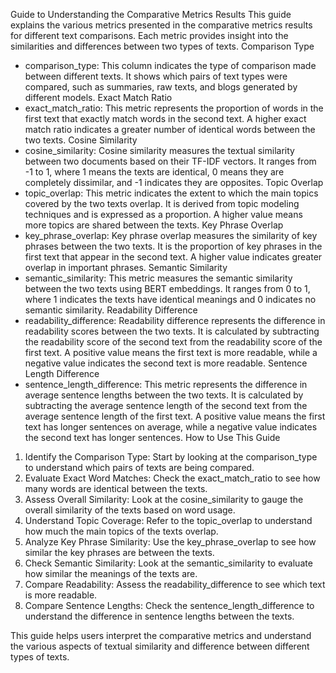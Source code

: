 ﻿Guide to Understanding the Comparative Metrics Results
This guide explains the various metrics presented in the comparative metrics results for different text comparisons. Each metric provides insight into the similarities and differences between two types of texts.
Comparison Type
* comparison_type: This column indicates the type of comparison made between different texts. It shows which pairs of text types were compared, such as summaries, raw texts, and blogs generated by different models.
Exact Match Ratio
* exact_match_ratio: This metric represents the proportion of words in the first text that exactly match words in the second text. A higher exact match ratio indicates a greater number of identical words between the two texts.
Cosine Similarity
* cosine_similarity: Cosine similarity measures the textual similarity between two documents based on their TF-IDF vectors. It ranges from -1 to 1, where 1 means the texts are identical, 0 means they are completely dissimilar, and -1 indicates they are opposites.
Topic Overlap
* topic_overlap: This metric indicates the extent to which the main topics covered by the two texts overlap. It is derived from topic modeling techniques and is expressed as a proportion. A higher value means more topics are shared between the texts.
Key Phrase Overlap
* key_phrase_overlap: Key phrase overlap measures the similarity of key phrases between the two texts. It is the proportion of key phrases in the first text that appear in the second text. A higher value indicates greater overlap in important phrases.
Semantic Similarity
* semantic_similarity: This metric measures the semantic similarity between the two texts using BERT embeddings. It ranges from 0 to 1, where 1 indicates the texts have identical meanings and 0 indicates no semantic similarity.
Readability Difference
* readability_difference: Readability difference represents the difference in readability scores between the two texts. It is calculated by subtracting the readability score of the second text from the readability score of the first text. A positive value means the first text is more readable, while a negative value indicates the second text is more readable.
Sentence Length Difference
* sentence_length_difference: This metric represents the difference in average sentence lengths between the two texts. It is calculated by subtracting the average sentence length of the second text from the average sentence length of the first text. A positive value means the first text has longer sentences on average, while a negative value indicates the second text has longer sentences.
How to Use This Guide
1. Identify the Comparison Type: Start by looking at the comparison_type to understand which pairs of texts are being compared.
2. Evaluate Exact Word Matches: Check the exact_match_ratio to see how many words are identical between the texts.
3. Assess Overall Similarity: Look at the cosine_similarity to gauge the overall similarity of the texts based on word usage.
4. Understand Topic Coverage: Refer to the topic_overlap to understand how much the main topics of the texts overlap.
5. Analyze Key Phrase Similarity: Use the key_phrase_overlap to see how similar the key phrases are between the texts.
6. Check Semantic Similarity: Look at the semantic_similarity to evaluate how similar the meanings of the texts are.
7. Compare Readability: Assess the readability_difference to see which text is more readable.
8. Compare Sentence Lengths: Check the sentence_length_difference to understand the difference in sentence lengths between the texts.


This guide helps users interpret the comparative metrics and understand the various aspects of textual similarity and difference between different types of texts.